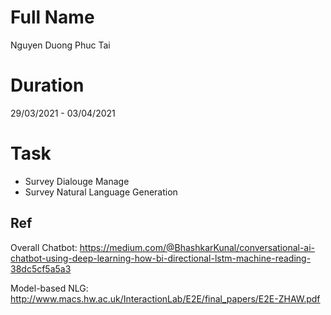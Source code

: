 # Full Name
Nguyen Duong Phuc Tai

# Duration
29/03/2021 - 03/04/2021

# Task


* Survey Dialouge Manage
* Survey Natural Language Generation

## Ref

Overall Chatbot: https://medium.com/@BhashkarKunal/conversational-ai-chatbot-using-deep-learning-how-bi-directional-lstm-machine-reading-38dc5cf5a5a3

Model-based NLG: http://www.macs.hw.ac.uk/InteractionLab/E2E/final_papers/E2E-ZHAW.pdf

